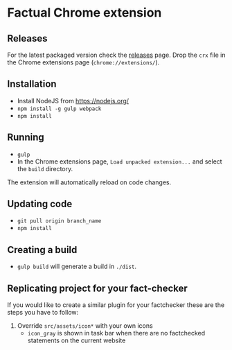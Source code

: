 # Factual Chrome extension

## Releases
For the latest packaged version check the [releases](https://github.com/TransparenCEE/factchecker-plugin-chrome/releases) page. Drop the `crx` file in the Chrome extensions page (`chrome://extensions/`).

## Installation

* Install NodeJS from https://nodejs.org/
* ```npm install -g gulp webpack```
* ```npm install```

## Running

* ```gulp```
* In the Chrome extensions page, ```Load unpacked extension...``` and select the ```build``` directory.

The extension will automatically reload on code changes.

## Updating code

* ```git pull origin branch_name```
* ```npm install```

## Creating a build

* ```gulp build``` will generate a build in ```./dist```.

## Replicating project for your fact-checker

If you would like to create a similar plugin for your factchecker these are the steps you have to follow:
 
1. Override `src/assets/icon*` with your own icons 
   - `icon_gray` is shown in task bar when there are no factchecked statements on the current website
   

